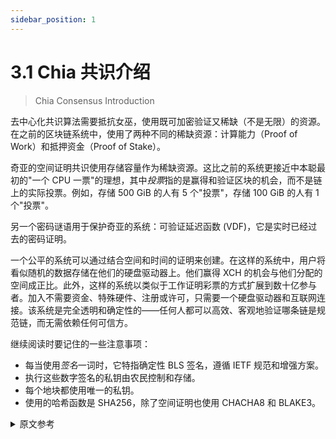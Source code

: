 ```yaml
---
sidebar_position: 1
---
```


# 3.1 Chia 共识介绍

> Chia Consensus Introduction

去中心化共识算法需要抵抗女巫，使用既可加密验证又稀缺（不是无限）的资源。在之前的区块链系统中，使用了两种不同的稀缺资源：计算能力（Proof of Work）和抵押资金（Proof of Stake）。

奇亚的空间证明共识使用存储容量作为稀缺资源。这比之前的系统更接近中本聪最初的"一个 CPU 一票"的理想，其中*投票*指的是赢得和验证区块的机会，而不是链上的实际投票。例如，存储 500 GiB 的人有 5 个"投票"，存储 100 GiB 的人有 1 个"投票"。

另一个密码谜语用于保护奇亚的系统：可验证延迟函数 (VDF)，它是实时已经过去的密码证明。

一个公平的系统可以通过结合空间和时间的证明来创建。在这样的系统中，用户将看似随机的数据存储在他们的硬盘驱动器上。他们赢得 XCH 的机会与他们分配的空间成正比。此外，这样的系统以类似于工作证明彩票的方式扩展到数十亿参与者。加入不需要资金、特殊硬件、注册或许可，只需要一个硬盘驱动器和互联网连接。该系统是完全透明和确定性的——任何人都可以高效、客观地验证哪条链是规范链，而无需依赖任何可信方。

继续阅读时要记住的一些注意事项：

- 每当使用*签名*一词时，它特指确定性 BLS 签名，遵循 IETF 规范和增强方案。
- 执行这些数字签名的私钥由农民控制和存储。
- 每个地块都使用唯一的私钥。
- 使用的哈希函数是 SHA256，除了空间证明也使用 CHACHA8 和 BLAKE3。

<details>
<summary>原文参考</summary>

Decentralized consensus algorithms require Sybil resistance, using a resource that is both cryptographically verifiable and scarce (not infinite). In previous blockchain systems, two different scarce resources have been used: computing power (Proof of Work) and staked money (Proof of Stake).

Chia's Proof of Space consensus uses storage capacity as the scarce resource. This comes much closer than previous systems to Satoshi's original ideal of "one CPU, one vote," where a _vote_ refers to a chance to win and validate a block, not an actual vote on-chain. For example, someone storing 500 GiB has 5 "votes," and someone storing 100 GiB has 1 "vote."

One other cryptographic puzzle piece is used to secure Chia's system: a verifiable delay function (VDF), which is a cryptographic proof that real time has passed.

A fair system can be created by combining proofs of space and time. In such a system, users store random-looking data on their hard drives. Their chance to win XCH is proportional to their allocated space. Furthermore, such a system scales to billions of participants in a similar way to the Proof of Work lottery. No funds, special hardware, registration, or permission is required to join, only a hard drive and an internet connection. The system is completely transparent and deterministic -- anyone can efficiently and objectively verify which chain is the canonical one, without relying on any trusted parties.

Some notes to keep in mind as you continue reading:

- Whenever the word _signature_ is used, it refers specifically to a deterministic BLS signature, following the IETF specification with the Augmented scheme.
- The private keys performing these digital signatures are controlled and stored by the farmers.
- A unique private key is used for each plot.
- The hash function used is SHA256, except for the proofs of space which also use CHACHA8 and BLAKE3.

</details>
